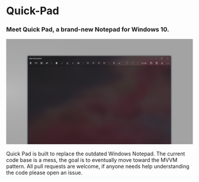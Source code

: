 # Quick-Pad
<h3>Meet Quick Pad, a brand-new Notepad for Windows 10.</h3>
<img src="quick pad hero art2.png" width="800px">
<p>Quick Pad is built to replace the outdated Windows Notepad. The current code base is a mess, the goal is to eventually move toward the MVVM pattern. All pull requests are welcome, if anyone needs help understanding the code please open an issue.</p>
